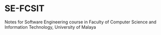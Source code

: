 # SE-FCSIT
Notes for Software Engineering course in Faculty of Computer Science and Information Technology, University of Malaya
